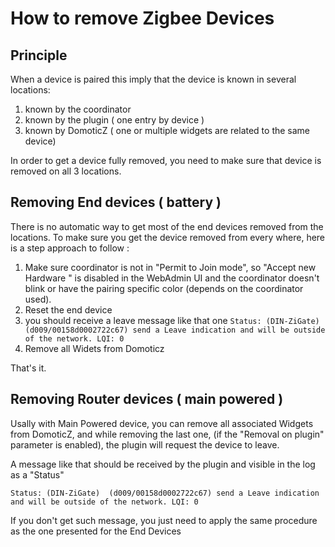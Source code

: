 # How to remove Zigbee Devices

## Principle

When a device is paired this imply that the device is known in several locations:

1. known by the coordinator
1. known by the plugin ( one entry by device )
1. known by DomoticZ ( one or multiple widgets are related to the same device)

In order to get a device fully removed, you need to make sure that device is removed on all 3 locations.


## Removing End devices ( battery )

There is no automatic way to get most of the end devices removed from the locations. To make sure you get the device removed
from every where, here is a step approach to follow :

1. Make sure coordinator is not in "Permit to Join mode", so "Accept new Hardware " is disabled in the WebAdmin UI and the coordinator doesn't blink or have the pairing specific color (depends on the coordinator used).
1. Reset the end device
1. you should receive a leave message like that one `Status: (DIN-ZiGate)  (d009/00158d0002722c67) send a Leave indication and will be outside of the network. LQI: 0`
1. Remove all Widets from Domoticz

That's it.


## Removing Router devices ( main powered )

Usally with Main Powered device, you can remove all associated Widgets from DomoticZ, and while removing the last one, (if the "Removal on plugin" parameter is enabled), the plugin will request the device to leave.


A message like that should be received by the plugin and visible in the log as a "Status"

```
Status: (DIN-ZiGate)  (d009/00158d0002722c67) send a Leave indication and will be outside of the network. LQI: 0
```

If you don't get such message, you just need to apply the same procedure as the one presented for the End Devices
